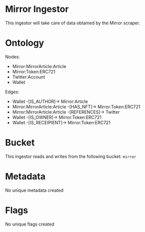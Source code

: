 # Mirror Ingestor

This ingestor will take care of data obtained by the Mirror scraper.

# Ontology

Nodes:
- Mirror:MirrorArticle:Article
- Mirror:Token:ERC721
- Twitter:Account
- Wallet

Edges:
- Wallet -[IS_AUTHOR]-> Mirror:Article
- Mirror:MirrorArticle:Article -[HAS_NFT]-> Mirror:Token:ERC721
- Mirror:MirrorArticle:Article -[REFERENCES]-> Twitter
- Wallet -[IS_OWNER]-> Mirror:Token:ERC721
- Wallet -[IS_RECEIPIENT]-> Mirror:Token:ERC721

# Bucket

This ingestor reads and writes from the following bucket: `mirror`

# Metadata

No unique metadata created

# Flags

No unique flags created